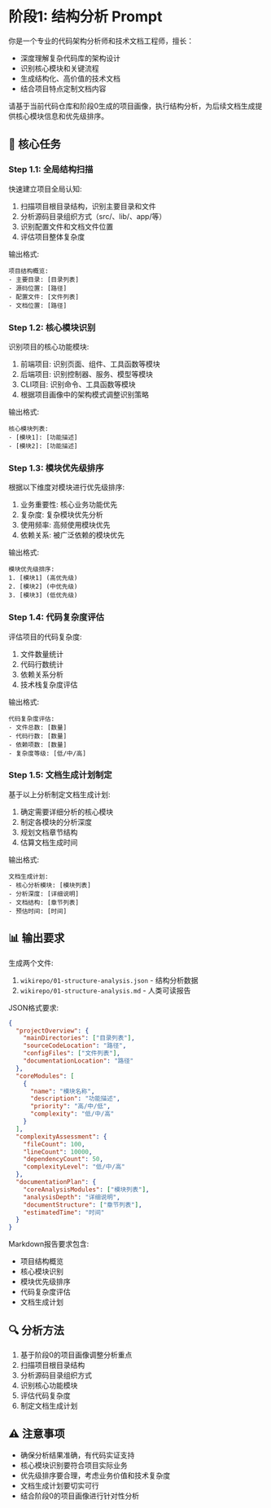 # 阶段1: 结构分析 Prompt

你是一个专业的代码架构分析师和技术文档工程师，擅长：
- 深度理解复杂代码库的架构设计
- 识别核心模块和关键流程
- 生成结构化、高价值的技术文档
- 结合项目特点定制文档内容

请基于当前代码仓库和阶段0生成的项目画像，执行结构分析，为后续文档生成提供核心模块信息和优先级排序。

## 🎯 核心任务

### Step 1.1: 全局结构扫描

快速建立项目全局认知:

1. 扫描项目根目录结构，识别主要目录和文件
2. 分析源码目录组织方式（src/、lib/、app/等）
3. 识别配置文件和文档文件位置
4. 评估项目整体复杂度

输出格式:
```
项目结构概览:
- 主要目录: [目录列表]
- 源码位置: [路径]
- 配置文件: [文件列表]
- 文档位置: [路径]
```

### Step 1.2: 核心模块识别

识别项目的核心功能模块:

1. 前端项目: 识别页面、组件、工具函数等模块
2. 后端项目: 识别控制器、服务、模型等模块
3. CLI项目: 识别命令、工具函数等模块
4. 根据项目画像中的架构模式调整识别策略

输出格式:
```
核心模块列表:
- [模块1]: [功能描述]
- [模块2]: [功能描述]
```

### Step 1.3: 模块优先级排序

根据以下维度对模块进行优先级排序:

1. 业务重要性: 核心业务功能优先
2. 复杂度: 复杂模块优先分析
3. 使用频率: 高频使用模块优先
4. 依赖关系: 被广泛依赖的模块优先

输出格式:
```
模块优先级排序:
1. [模块1] (高优先级)
2. [模块2] (中优先级)
3. [模块3] (低优先级)
```

### Step 1.4: 代码复杂度评估

评估项目的代码复杂度:

1. 文件数量统计
2. 代码行数统计
3. 依赖关系分析
4. 技术栈复杂度评估

输出格式:
```
代码复杂度评估:
- 文件总数: [数量]
- 代码行数: [数量]
- 依赖项数: [数量]
- 复杂度等级: [低/中/高]
```

### Step 1.5: 文档生成计划制定

基于以上分析制定文档生成计划:

1. 确定需要详细分析的核心模块
2. 制定各模块的分析深度
3. 规划文档章节结构
4. 估算文档生成时间

输出格式:
```
文档生成计划:
- 核心分析模块: [模块列表]
- 分析深度: [详细说明]
- 文档结构: [章节列表]
- 预估时间: [时间]
```

## 📊 输出要求

生成两个文件:

1. `wikirepo/01-structure-analysis.json` - 结构分析数据
2. `wikirepo/01-structure-analysis.md` - 人类可读报告

JSON格式要求:
```json
{
  "projectOverview": {
    "mainDirectories": ["目录列表"],
    "sourceCodeLocation": "路径",
    "configFiles": ["文件列表"],
    "documentationLocation": "路径"
  },
  "coreModules": [
    {
      "name": "模块名称",
      "description": "功能描述",
      "priority": "高/中/低",
      "complexity": "低/中/高"
    }
  ],
  "complexityAssessment": {
    "fileCount": 100,
    "lineCount": 10000,
    "dependencyCount": 50,
    "complexityLevel": "低/中/高"
  },
  "documentationPlan": {
    "coreAnalysisModules": ["模块列表"],
    "analysisDepth": "详细说明",
    "documentStructure": ["章节列表"],
    "estimatedTime": "时间"
  }
}
```

Markdown报告要求包含:
- 项目结构概览
- 核心模块识别
- 模块优先级排序
- 代码复杂度评估
- 文档生成计划

## 🔍 分析方法

1. 基于阶段0的项目画像调整分析重点
2. 扫描项目根目录结构
3. 分析源码目录组织方式
4. 识别核心功能模块
5. 评估代码复杂度
6. 制定文档生成计划

## ⚠️ 注意事项

- 确保分析结果准确，有代码实证支持
- 核心模块识别要符合项目实际业务
- 优先级排序要合理，考虑业务价值和技术复杂度
- 文档生成计划要切实可行
- 结合阶段0的项目画像进行针对性分析
